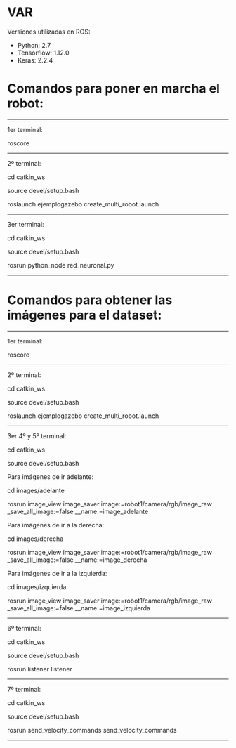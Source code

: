 # VAR

Versiones utilizadas en ROS:
  - Python: 2.7
  - Tensorflow: 1.12.0
  - Keras: 2.2.4


# Comandos para poner en marcha el robot:

-----------------------------------------------------------------------------

1er terminal:

roscore


-----------------------------------------------------------------------------

2º terminal:

cd catkin_ws

source devel/setup.bash

roslaunch ejemplogazebo create_multi_robot.launch

-----------------------------------------------------------------------------

3er terminal:

cd catkin_ws

source devel/setup.bash

rosrun python_node red_neuronal.py

-----------------------------------------------------------------------------




# Comandos para obtener las imágenes para el dataset:

-----------------------------------------------------------------------------

1er terminal:

roscore


-----------------------------------------------------------------------------

2º terminal:

cd catkin_ws

source devel/setup.bash

roslaunch ejemplogazebo create_multi_robot.launch

-----------------------------------------------------------------------------

3er 4º y 5º terminal:

cd catkin_ws

source devel/setup.bash



Para imágenes de ir adelante:

cd images/adelante

rosrun image_view image_saver image:=robot1/camera/rgb/image_raw _save_all_image:=false __name:=image_adelante



Para imágenes de ir a la derecha:

cd images/derecha

rosrun image_view image_saver image:=robot1/camera/rgb/image_raw _save_all_image:=false __name:=image_derecha



Para imágenes de ir a la izquierda:

cd images/izquierda

rosrun image_view image_saver image:=robot1/camera/rgb/image_raw _save_all_image:=false __name:=image_izquierda




-----------------------------------------------------------------------------

6º terminal:

cd catkin_ws

source devel/setup.bash

rosrun listener listener

-----------------------------------------------------------------------------

7º terminal:

cd catkin_ws

source devel/setup.bash

rosrun send_velocity_commands send_velocity_commands

-----------------------------------------------------------------------------
